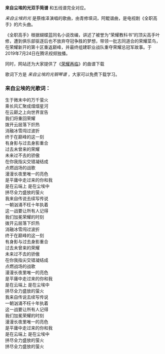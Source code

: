 

**来自尘埃的光双手简谱** 和五线谱完全对应。

_来自尘埃的光_ 是蔡维泽演唱的歌曲，由青修填词，阿鲲谱曲，是电视剧《全职高手》的片头曲。

《全职高手》根据蝴蝶蓝同名小说改编，讲述了被誉为“荣耀教科书”的顶尖高手叶修，遭到俱乐部驱逐后也不放弃夺冠争胜的梦想，带领一批志同道合的荣耀菜鸟，在荣耀新开的第十区重返巅峰，并最终组建职业战队重夺荣耀总冠军故事。于2019年7月24日在腾讯视频独播。

同时，网站还为大家提供了《[荣耀再临](Music-7962-荣耀再临-全职高手ED.html "荣耀再临")》的曲谱下载

歌词下方是 _来自尘埃的光钢琴谱_ ，大家可以免费下载学习。

### 来自尘埃的光歌词：

生于微末中的万千萤火  
乘长风汇聚成熠熠星河  
在云巅之上向世界宣告  
我们将重回荣耀  
拨开云层落下炽热  
消融冰雪闯过波折  
终于在巅峰的这一刻  
有身影与过去身影重合  
过去未曾来的荣耀  
未来过不去的骄傲  
在你我指尖交错凝结成  
点燃战场的战歌  
漫漫长夜里唯一的亮色  
是平庸中走过来的你和我  
是在云端上 是在尘埃中  
拼尽全力盛放的萤火  
我来自传说去续写传说  
一朝汹涌不枉十年执着  
这一战要让所有人记得  
我们加冕荣耀的时刻  
拨开云层落下炽热  
消融冰雪闯过波折  
终于在巅峰的这一刻  
有身影与过去身影重合  
过去未曾来的荣耀  
未来过不去的骄傲  
在你我指尖交错凝结成  
点燃战场的战歌  
漫漫长夜里唯一的亮色  
是平庸中走过来的你和我  
是在云端上 是在尘埃中  
拼尽全力盛放的萤火  
我来自传说去续写传说  
一朝汹涌不枉十年执着  
这一战要让所有人记得  
我们加冕荣耀的时刻  
漫漫长夜里唯一的亮色  
是平庸中走过来的你和我  
是在云端上 是在尘埃中  
拼尽全力盛放的萤火  
拼尽全力盛放的萤火

